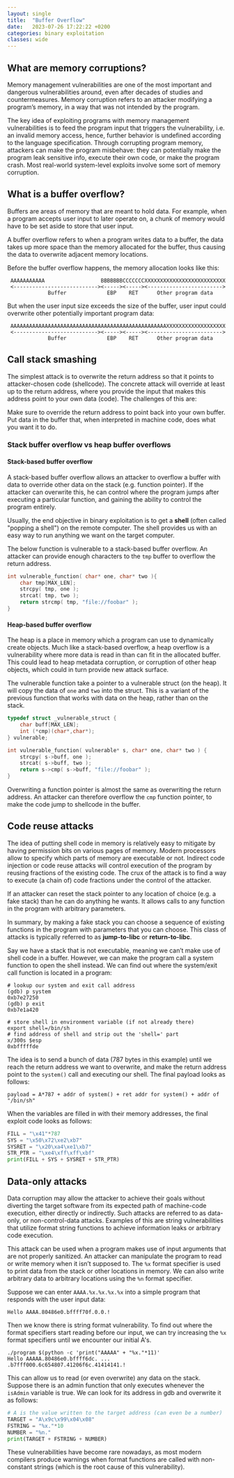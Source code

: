 ```yaml
---
layout: single
title:  "Buffer Overflow"
date:   2023-07-26 17:22:22 +0200
categories: binary exploitation
classes: wide
---
```

## What are memory corruptions?
Memory management vulnerabilities are one of the most important and dangerous vulnerabilities around, even after decades of studies and countermeasures. Memory corruption refers to an attacker modifying a program’s memory, in a way that was not intended by the program.

The key idea of exploiting programs with memory management vulnerabilities is to feed the program input that triggers the vulnerability, i.e. an invalid memory access, hence, further behavior is undefined according to the language specification. Through corrupting program memory, attackers can make the program misbehave: they can potentially make the program leak sensitive info, execute their own code, or make the program crash. Most real-world system-level exploits involve some sort of memory corruption.

## What is a buffer overflow?
Buffers are areas of memory that are meant to hold data. For example, when a program accepts user input to later operate on, a chunk of memory would have to be set aside to store that user input.

A buffer overflow refers to when a program writes data to a buffer, the data takes up more space than the memory allocated for the buffer, thus causing the data to overwrite adjacent memory locations.

Before the buffer overflow happens, the memory allocation looks like this:
```
 AAAAAAAAAAA                  BBBBBBBCCCCCCCXXXXXXXXXXXXXXXXXXXXXXXXXX 
 <---------------------------><-----><-----><------------------------> 
             Buffer             EBP    RET      Other program data
```
But when the user input size exceeds the size of the buffer, user input could overwrite other potentially important program data:
```
 AAAAAAAAAAAAAAAAAAAAAAAAAAAAAAAAAAAAAAAAAAAAAAAAAAXXXXXXXXXXXXXXXXXXX 
 <---------------------------><-----><-----><------------------------> 
             Buffer             EBP    RET      Other program data
```

## Call stack smashing
The simplest attack is to overwrite the return address so that it points to attacker-chosen code (shellcode). The concrete attack will override at least up to the return address, where you provide the input that makes this address point to your own data (code). The challenges of this are:

Make sure to override the return address to point back into your own buffer.
Put data in the buffer that, when interpreted in machine code, does what you want it to do.

### Stack buffer overflow vs heap buffer overflows
#### Stack-based buffer overflow
A stack-based buffer overflow allows an attacker to overflow a buffer with data to override other data on the stack (e.g. function pointer). If the attacker can overwrite this, he can control where the program jumps after executing a particular function, and gaining the ability to control the program entirely.

Usually, the end objective in binary exploitation is to get a **shell** (often called "popping a shell") on the remote computer. The shell provides us with an easy way to run anything we want on the target computer.

The below function is vulnerable to a stack-based buffer overflow. An attacker can provide enough characters to the `tmp` buffer to overflow the return address.
```c
int vulnerable_function( char* one, char* two ){
    char tmp[MAX_LEN];
    strcpy( tmp, one );
    strcat( tmp, two );
    return strcmp( tmp, "file://foobar" );
}
```
#### Heap-based buffer overflow
The heap is a place in memory which a program can use to dynamically create objects. Much like a stack-based overflow, a heap overflow is a vulnerability where more data is read in than can fit in the allocated buffer. This could lead to heap metadata corruption, or corruption of other heap objects, which could in turn provide new attack surface.

The vulnerable function take a pointer to a vulnerable struct (on the heap). It will copy the data of `one` and `two` into the struct. This is a variant of the previous function that works with data on the heap, rather than on the stack.
```c
typedef struct _vulnerable_struct {
    char buff[MAX_LEN];
    int (*cmp)(char*,char*);
} vulnerable;

int vulnerable_function( vulnerable* s, char* one, char* two ) {
    strcpy( s->buff, one );
    strcat( s->buff, two );
    return s->cmp( s->buff, "file://foobar" );
}
```
Overwriting a function pointer is almost the same as overwriting the return address. An attacker can therefore overflow the `cmp` function pointer, to make the code jump to shellcode in the buffer.

## Code reuse attacks
The idea of putting shell code in memory is relatively easy to mitigate by having permission bits on various pages of memory. Modern processors allow to specify which parts of memory are executable or not. Indirect code injection or code reuse attacks will control execution of the program by reusing fractions of the existing code. The crux of the attack is to find a way to execute (a chain of) code fractions under the control of the attacker.

If an attacker can reset the stack pointer to any location of choice (e.g. a fake stack) than he can do anything he wants. It allows calls to any function in the program with arbitrary parameters.

In summary, by making a fake stack you can choose a sequence of existing functions in the program with parameters that you can choose. This class of attacks is typically referred to as **jump-to-libc** or **return-to-libc**.

Say we have a stack that is not executable, meaning we can’t make use of shell code in a buffer. However, we can make the program call a system function to open the shell instead. We can find out where the system/exit call function is located in a program:
```shell
# lookup our system and exit call address
(gdb) p system
0xb7e27250
(gdb) p exit
0xb7e1a420

# store shell in environment variable (if not already there)
export shell=/bin/sh
# find address of shell and strip out the 'shell=' part
x/300s $esp
0xbfffffde
```
The idea is to send a bunch of data (787 bytes in this example) until we reach the return address we want to overwrite, and make the return address point to the `system()` call and executing our shell. The final payload looks as follows:
```
payload = A*787 + addr of system() + ret addr for system() + addr of "/bin/sh"
```
When the variables are filled in with their memory addresses, the final exploit code looks as follows:
```python
FILL = "\x41"*787
SYS = "\x50\x72\xe2\xb7"
SYSRET = "\x20\xa4\xe1\xb7"
STR_PTR = "\xe4\xff\xff\xbf"
print(FILL + SYS + SYSRET + STR_PTR)
```
## Data-only attacks
Data corruption may allow the attacker to achieve their goals without diverting the target software from its expected path of machine-code execution, either directly or indirectly. Such attacks are referred to as data-only, or non-control-data attacks. Examples of this are string vulnerabilities that utilize format string functions to achieve information leaks or arbitrary code execution.

This attack can be used when a program makes use of input arguments that are not properly sanitized. An attacker can manipulate the program to read or write memory when it isn’t supposed to. The `%x` format specifier is used to print data from the stack or other locations in memory. We can also write arbitrary data to arbitrary locations using the `%n` format specifier.

Suppose we can enter `AAAA.%x.%x.%x.%x` into a simple program that responds with the user input data:
```shell
Hello AAAA.80486e0.bffff70f.0.0.!
```
Then we know there is string format vulnerability. To find out where the format specifiers start reading before our input, we can try increasing the `%x` format specifiers until we encounter our initial A's.
```shell
./program $(python -c 'print("AAAAA" + "%x."*11)'
Hello AAAAA.80486e0.bffff6dc. ... .b7fff000.6c654807.41206f6c.41414141.!
```
This can allow us to read (or even overwrite) any data on the stack. Suppose there is an admin function that only executes whenever the `isAdmin` variable is true. We can look for its address in gdb and overwrite it as follows:
```python
# A is the value written to the target address (can even be a number)
TARGET = "A\x9c\x99\x04\x08"
FSTRING = "%x."*10
NUMBER = "%n."
print(TARGET + FSTRING + NUMBER)
```
These vulnerabilities have become rare nowadays, as most modern compilers produce warnings when format functions are called with non-constant strings (which is the root cause of this vulnerability).
